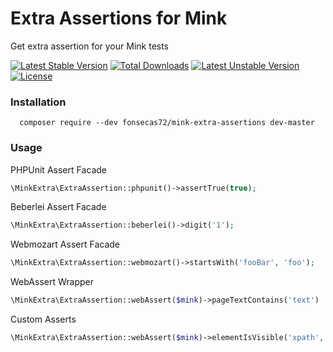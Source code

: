# Extra Assertions for Mink

Get extra assertion for your Mink tests

[![Latest Stable Version](https://poser.pugx.org/fonsecas72/mink-extra-assertions/v/stable.svg)](https://packagist.org/packages/fonsecas72/mink-extra-assertions) [![Total Downloads](https://poser.pugx.org/fonsecas72/mink-extra-assertions/downloads.svg)](https://packagist.org/packages/fonsecas72/mink-extra-assertions) [![Latest Unstable Version](https://poser.pugx.org/fonsecas72/mink-extra-assertions/v/unstable.svg)](https://packagist.org/packages/fonsecas72/mink-extra-assertions) [![License](https://poser.pugx.org/fonsecas72/mink-extra-assertions/license.svg)](https://packagist.org/packages/fonsecas72/mink-extra-assertions)

### Installation

```
  composer require --dev fonsecas72/mink-extra-assertions dev-master
```

### Usage


PHPUnit Assert Facade

```php
\MinkExtra\ExtraAssertion::phpunit()->assertTrue(true);
```

Beberlei Assert Facade

```php
\MinkExtra\ExtraAssertion::beberlei()->digit('1');
```

Webmozart Assert Facade

```php
\MinkExtra\ExtraAssertion::webmozart()->startsWith('fooBar', 'foo');
```

WebAssert Wrapper

```php
\MinkExtra\ExtraAssertion::webAssert($mink)->pageTextContains('text')
```

Custom Asserts

```php
\MinkExtra\ExtraAssertion::webAssert($mink)->elementIsVisible('xpath', 'xpath');

```
